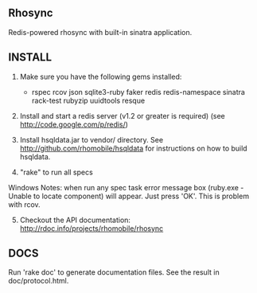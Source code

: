 Rhosync
-------------------------------------------------------------

Redis-powered rhosync with built-in sinatra application.

INSTALL
-------------------------------------------------------------
1. Make sure you have the following gems installed:

	* rspec rcov json sqlite3-ruby faker redis redis-namespace sinatra rack-test rubyzip uuidtools resque
	
2. Install and start a redis server (v1.2 or greater is required) (see <http://code.google.com/p/redis/>)

3. Install hsqldata.jar to vendor/ directory.  See <http://github.com/rhomobile/hsqldata> for instructions on how to build hsqldata.

4. "rake" to run all specs

Windows Notes: when run any spec task error message box (ruby.exe - Unable to locate component) will appear. Just press 'OK'. This is problem with rcov.

5. Checkout the API documentation: <http://rdoc.info/projects/rhomobile/rhosync>

DOCS
-------------------------------------------------------------
Run 'rake doc' to generate documentation files.  See the result in doc/protocol.html.